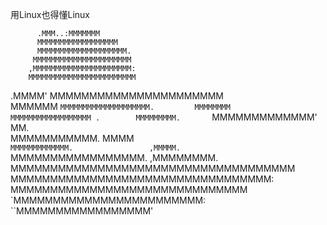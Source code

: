 用Linux也得懂Linux

          .MMM..:MMMMMMM                 
          MMMMMMMMMMMMMMMMMM              
          MMMMMMMMMMMMMMMMMMMM.          
         MMMMMMMMMMMMMMMMMMMMMM          
        ,MMMMMMMMMMMMMMMMMMMMMM:         
        MMMMMMMMMMMMMMMMMMMMMMMM         
  .MMMM'  MMMMMMMMMMMMMMMMMMMMMM         
 MMMMMM    `MMMMMMMMMMMMMMMMMMMM.        
MMMMMMMM      MMMMMMMMMMMMMMMMMM .       
MMMMMMMMM.       `MMMMMMMMMMMMM' MM.     
MMMMMMMMMMM.                     MMMM    
`MMMMMMMMMMMMM.                 ,MMMMM.  
 `MMMMMMMMMMMMMMMMM.          ,MMMMMMMM. 
    MMMMMMMMMMMMMMMMMMMMMMMMMMMMMMMMMMMM 
      MMMMMMMMMMMMMMMMMMMMMMMMMMMMMMMMM: 
         MMMMMMMMMMMMMMMMMMMMMMMMMMMMMM  
            `MMMMMMMMMMMMMMMMMMMMMMMM:   
                ``MMMMMMMMMMMMMMMMM'
                                                                  
                                                                  


